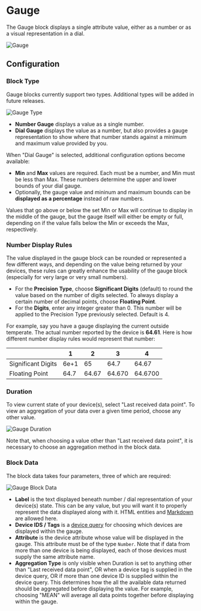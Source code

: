 # Gauge

The Gauge block displays a single attribute value, either as a number or as a visual representation in a dial.

![Gauge](/images/dashboards/gauge-example.png "Gauge")

## Configuration

### Block Type

Gauge blocks currently support two types. Additional types will be added in future releases.

![Gauge Type](/images/dashboards/gauge-block-type.png "Gauge Type")

* **Number Gauge** displays a value as a single number.
* **Dial Gauge** displays the value as a number, but also provides a gauge representation to show where that number stands against a minimum and maximum value provided by you.

When "Dial Gauge" is selected, additional configuration options become available:

* **Min** and **Max** values are required. Each must be a number, and Min must be less than Max. These numbers determine the upper and lower bounds of your dial gauge.
* Optionally, the gauge value and mininum and maximum bounds can be **displayed as a percentage** instead of raw numbers.

Values that go above or below the set Min or Max will continue to display in the middle of the gauge, but the gauge itself will either be empty or full, depending on if the value falls below the Min or exceeds the Max, respectively.

### Number Display Rules

The value displayed in the gauge block can be rounded or represented a few different ways, and depending on the value being returned by your devices, these rules can greatly enhance the usability of the gauge block (especially for very large or very small numbers).

* For the **Precision Type**, choose **Significant Digits** (default) to round the value based on the number of digits selected. To always display a certain number of decimal points, choose **Floating Point**.
* For the **Digits**, enter any integer greater than 0. This number will be applied to the Precision Type previously selected. Default is 4.

For example, say you have a gauge displaying the current outside temperate. The actual number reported by the device is **64.61**. Here is how different number display rules would represent that number:

|                    | 1    | 2     | 3      | 4       |
|--------------------|------|-------|--------|---------|
| Significant Digits | 6e+1 | 65    | 64.7   | 64.67   |
| Floating Point     | 64.7 | 64.67 | 64.670 | 64.6700 |

### Duration

To view current state of your device(s), select "Last received data point". To view an aggregation of your data over a given time period, choose any other value.

![Gauge Duration](/images/dashboards/gauge-duration.png "Gauge Duration")

Note that, when choosing a value other than "Last received data point", it is necessary to choose an aggregation method in the block data.

### Block Data

The block data takes four parameters, three of which are required:

![Gauge Block Data](/images/dashboards/gauge-block-data.png "Gauge Block Data")

* **Label** is the text displayed beneath number / dial representation of your device(s) state. This can be any value, but you will want it to properly represent the data displayed along with it. HTML entities and <a href="https://daringfireball.net/projects/markdown/syntax" target="_blank">Markdown</a> are allowed here.
* **Device IDS / Tags** is a [device query](/devices/device-queries.md) for choosing which devices are displayed within the gauge.
* **Attribute** is the device attribute whose value will be displayed in the gauge. This attribute must be of the type `Number`. Note that if data from more than one device is being displayed, each of those devices must supply the same attribute name.
* **Aggregation Type** is only visible when Duration is set to anything other than "Last received data point", OR when a device tag is supplied in the device query, OR if more than one device ID is supplied within the device query. This determines how the all the available data returned should be aggregated before displaying the value. For example, choosing "MEAN" will average all data points together before displaying within the gauge.
